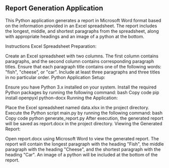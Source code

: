 <h2> Report Generation Application </h2>
This Python application generates a report in Microsoft Word format based on the information provided in an Excel spreadsheet. The report includes the longest, middle, and shortest paragraphs from the spreadsheet, along with appropriate headings and an image of a python at the bottom.

Instructions
Excel Spreadsheet Preparation:

Create an Excel spreadsheet with two columns.
The first column contains paragraphs, and the second column contains corresponding paragraph titles.
Ensure that each paragraph title contains one of the following words: "fish", "cheese", or "car".
Include at least three paragraphs and three titles in no particular order.
Python Application Setup:

Ensure you have Python 3.x installed on your system.
Install the required Python packages by running the following command:
bash
Copy code
pip install openpyxl python-docx
Running the Application:

Place the Excel spreadsheet named data.xlsx in the project directory.
Execute the Python script main.py by running the following command:
bash
Copy code
python generate_report.py
After execution, the generated report will be saved as report.docx in the project directory.
Viewing the Generated Report:

Open report.docx using Microsoft Word to view the generated report.
The report will contain the longest paragraph with the heading "Fish", the middle paragraph with the heading "Cheese", and the shortest paragraph with the heading "Car".
An image of a python will be included at the bottom of the report.
